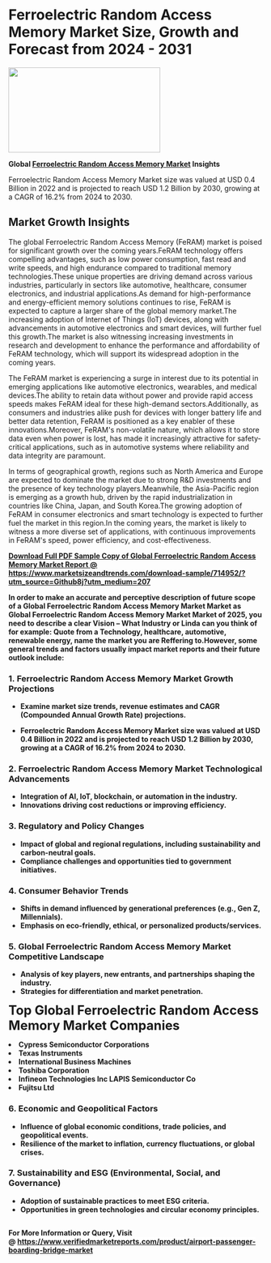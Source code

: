 <H1>Ferroelectric Random Access Memory Market Size, Growth and Forecast from 2024 - 2031</H1><img class="aligncenter size-medium wp-image-584254" src="https://thirdeyenews.in/wp-content/uploads/2024/09/Global-Market-Research-300x168.jpeg" alt="" width="300" height="168" /><p><strong>Global&nbsp;<a href="https://www.marketsizeandtrends.com/download-sample/714952/?utm_source=Github8j?utm_medium=207">Ferroelectric Random Access Memory Market</a> Insights</strong></p><p>Ferroelectric Random Access Memory Market size was valued at USD 0.4 Billion in 2022 and is projected to reach USD 1.2 Billion by 2030, growing at a CAGR of 16.2% from 2024 to 2030.</p><p><h2>Market Growth Insights</h2> <p>The global Ferroelectric Random Access Memory (FeRAM) market is poised for significant growth over the coming years.FeRAM technology offers compelling advantages, such as low power consumption, fast read and write speeds, and high endurance compared to traditional memory technologies.These unique properties are driving demand across various industries, particularly in sectors like automotive, healthcare, consumer electronics, and industrial applications.As demand for high-performance and energy-efficient memory solutions continues to rise, FeRAM is expected to capture a larger share of the global memory market.The increasing adoption of Internet of Things (IoT) devices, along with advancements in automotive electronics and smart devices, will further fuel this growth.The market is also witnessing increasing investments in research and development to enhance the performance and affordability of FeRAM technology, which will support its widespread adoption in the coming years.</p> <p><strong><a href="#"></a></strong></p> <p>The FeRAM market is experiencing a surge in interest due to its potential in emerging applications like automotive electronics, wearables, and medical devices.The ability to retain data without power and provide rapid access speeds makes FeRAM ideal for these high-demand sectors.Additionally, as consumers and industries alike push for devices with longer battery life and better data retention, FeRAM is positioned as a key enabler of these innovations.Moreover, FeRAM's non-volatile nature, which allows it to store data even when power is lost, has made it increasingly attractive for safety-critical applications, such as in automotive systems where reliability and data integrity are paramount.</p> <p>In terms of geographical growth, regions such as North America and Europe are expected to dominate the market due to strong R&D investments and the presence of key technology players.Meanwhile, the Asia-Pacific region is emerging as a growth hub, driven by the rapid industrialization in countries like China, Japan, and South Korea.The growing adoption of FeRAM in consumer electronics and smart technology is expected to further fuel the market in this region.In the coming years, the market is likely to witness a more diverse set of applications, with continuous improvements in FeRAM's speed, power efficiency, and cost-effectiveness.</p> <p><strong><a href="#"></p><p><span class=""><strong>Download Full PDF Sample Copy of Global Ferroelectric Random Access Memory Market Report</strong> @ <a href="https://www.marketsizeandtrends.com/download-sample/714952/?utm_source=Github8j?utm_medium=207" target="_blank">https://www.marketsizeandtrends.com/download-sample/714952/?utm_source=Github8j?utm_medium=207</a></span></p><p>In order to make an accurate and perceptive description of future scope of a Global&nbsp;Ferroelectric Random Access Memory Market Market as Global&nbsp;Ferroelectric Random Access Memory Market Market of 2025, you need to describe a clear Vision &ndash; What Industry or Linda can you think of for example: Quote from a Technology, healthcare, automotive, renewable energy, name the market you are Reffering to.However, some general trends and factors usually impact market reports and their future outlook include:</p><h3>1.&nbsp;<strong>Ferroelectric Random Access Memory Market Growth Projections</strong></h3><ul><li>Examine market size trends, revenue estimates and CAGR (Compounded Annual Growth Rate) projections.</li><li><p>Ferroelectric Random Access Memory Market size was valued at USD 0.4 Billion in 2022 and is projected to reach USD 1.2 Billion by 2030, growing at a CAGR of 16.2% from 2024 to 2030.</p></li></ul><h3>2.&nbsp;<strong>Ferroelectric Random Access Memory Market Technological Advancements</strong></h3><ul><li>Integration of AI, IoT, blockchain, or automation in the industry.</li><li>Innovations driving cost reductions or improving efficiency.</li></ul><h3>3.&nbsp;<strong>Regulatory and Policy Changes</strong></h3><ul><li>Impact of global and regional regulations, including sustainability and carbon-neutral goals.</li><li>Compliance challenges and opportunities tied to government initiatives.</li></ul><h3>4.&nbsp;<strong>Consumer Behavior Trends</strong></h3><ul><li>Shifts in demand influenced by generational preferences (e.g., Gen Z, Millennials).</li><li>Emphasis on eco-friendly, ethical, or personalized products/services.</li></ul><h3>5.&nbsp;<strong>Global Ferroelectric Random Access Memory Market Competitive Landscape</strong></h3><ul><li>Analysis of key players, new entrants, and partnerships shaping the industry.</li><li>Strategies for differentiation and market penetration.</li></ul><p data-pm-slice="1 1 []"><span style="color: inherit; font-family: inherit; font-size: 25px;">Top Global Ferroelectric Random Access Memory Market Companies</span></p><div class="" data-test-id=""><p><li>Cypress Semiconductor Corporations</li><li> Texas Instruments</li><li> International Business Machines</li><li> Toshiba Corporation</li><li> Infineon Technologies Inc LAPIS Semiconductor Co</li><li> Fujitsu Ltd</li></p></div><h3>6.&nbsp;<strong>Economic and Geopolitical Factors</strong></h3><ul><li>Influence of global economic conditions, trade policies, and geopolitical events.</li><li>Resilience of the market to inflation, currency fluctuations, or global crises.</li></ul><h3>7.&nbsp;<strong>Sustainability and ESG (Environmental, Social, and Governance)</strong></h3><ul><li>Adoption of sustainable practices to meet ESG criteria.</li><li>Opportunities in green technologies and circular economy principles.</li></ul><h2><strong style="font-size: 14px;">For More Information or Query, Visit @&nbsp;</strong><a style="background-color: #ffffff; font-size: 14px;" href="https://www.marketsizeandtrends.com/report/ferroelectric-random-access-memory-market/" target="_blank">https://www.verifiedmarketreports.com/product/airport-passenger-boarding-bridge-market</a></h2>